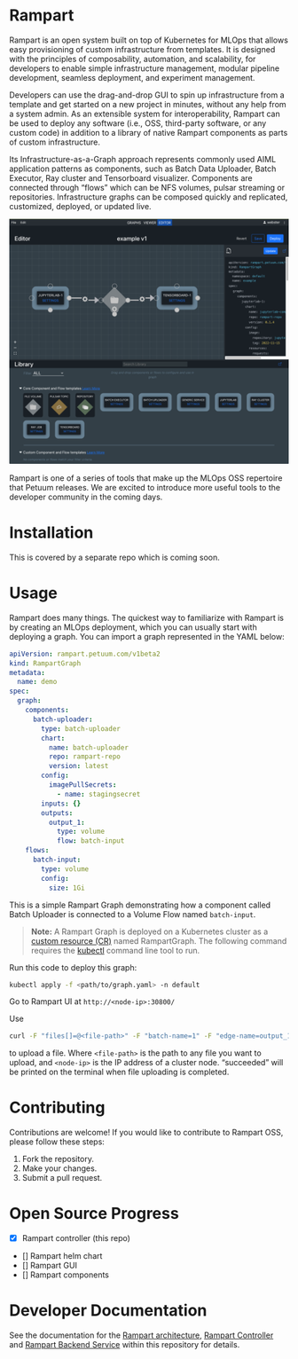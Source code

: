 # Rampart
Rampart is an open system built on top of Kubernetes for MLOps that allows easy provisioning of custom infrastructure from templates. It is designed with the principles of composability, automation, and scalability, for developers to enable simple infrastructure management, modular pipeline development, seamless deployment, and experiment management.

Developers can use the drag-and-drop GUI to spin up infrastructure from a template and get started on a new project in minutes, without any help from a system admin. As an extensible system for interoperability, Rampart can be used to deploy any software (i.e., OSS, third-party software, or any custom code) in addition to a library of native Rampart components as parts of custom infrastructure.

Its Infrastructure-as-a-Graph approach represents commonly used AIML application patterns as components, such as Batch Data Uploader, Batch Executor, Ray cluster and Tensorboard visualizer. Components are connected through “flows” which can be NFS volumes, pulsar streaming or repositories. Infrastructure graphs can be composed quickly and replicated, customized, deployed, or updated live.

![](/doc/images/rampart-ui.png)

Rampart is one of a series of tools that make up the MLOps OSS repertoire that Petuum releases. We are excited to introduce more useful tools to the developer community in the coming days.

# Installation
This is covered by a separate repo which is coming soon.

# Usage
Rampart does many things. The quickest way to familiarize with Rampart is by creating an MLOps deployment, which you can usually start with deploying a graph. You can import a graph represented in the YAML below:
```yaml
apiVersion: rampart.petuum.com/v1beta2
kind: RampartGraph
metadata:
  name: demo
spec:
  graph:
    components:
      batch-uploader:
        type: batch-uploader
        chart:
          name: batch-uploader
          repo: rampart-repo
          version: latest
        config:
          imagePullSecrets:
            - name: stagingsecret
        inputs: {}
        outputs:
          output_1:
            type: volume
            flow: batch-input
    flows:
      batch-input:
        type: volume
        config:
          size: 1Gi
```
This is a simple Rampart Graph demonstrating how a component called Batch Uploader is connected to a Volume Flow named `batch-input`.

> **Note:**
> A Rampart Graph is deployed on a Kubernetes cluster as a [custom resource (CR)](https://kubernetes.io/docs/concepts/extend-kubernetes/api-extension/custom-resources/) named RampartGraph. The following command requires the [kubectl](https://kubernetes.io/docs/reference/kubectl/kubectl/) command line tool to run.

Run this code to deploy this graph:
```bash
kubectl apply -f <path/to/graph.yaml> -n default
```
Go to Rampart UI at `http://<node-ip>:30800/`

Use
```bash
curl -F "files[]=@<file-path>" -F "batch-name=1" -F "edge-name=output_1" http://<node-ip>:30800/default/demo/batch-uploader/multipart/upload-batch-atomic/
```
to upload a file. Where `<file-path>` is the path to any file you want to upload, and `<node-ip>` is the IP address of a cluster node. “succeeded” will be printed on the terminal when file uploading is completed.

# Contributing
Contributions are welcome! If you would like to contribute to Rampart OSS, please follow these steps:
1. Fork the repository.
2. Make your changes.
3. Submit a pull request.

# Open Source Progress
- [x] Rampart controller (this repo)
- [] Rampart helm chart
- [] Rampart GUI
- [] Rampart components

# Developer Documentation
See the documentation for the [Rampart architecture](doc/architecture.md), [Rampart Controller](src/graph/README.md) and [Rampart Backend Service](src/graph_service/README.md) within this repository for details.
